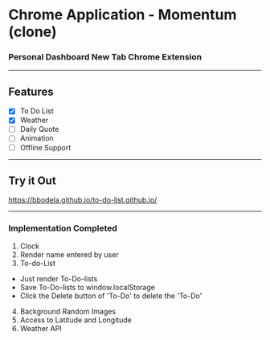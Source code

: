 # Chrome Application - Momentum (clone)
### Personal Dashboard New Tab Chrome Extension

----
## Features
- [x] To Do List
- [x] Weather
- [ ] Daily Quote
- [ ] Animation
- [ ] Offline Support

----
## Try it Out

https://bbodela.github.io/to-do-list.github.io/

----
### Implementation Completed
1. Clock
2. Render name entered by user
3. To-do-List
  - Just render To-Do-lists
  - Save To-Do-lists to window.localStorage
  - Click the Delete button of 'To-Do' to delete the 'To-Do'
4. Background Random Images
5. Access to Latitude and Longitude
6. Weather API

